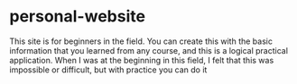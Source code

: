 # personal-website 
This site is for beginners in the field. You can create this with the basic information that you learned from any course, and this is a logical practical application. When I was at the beginning in this field, I felt that this was impossible or difficult, but with practice you can do it
